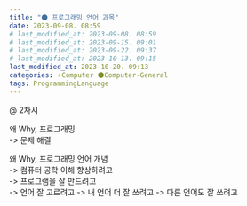 ```yaml
---
title: "🌑 프로그래밍 언어 과목"
date: 2023-09-08. 08:59
# last_modified_at: 2023-09-08. 08:59
# last_modified_at: 2023-09-15. 09:01
# last_modified_at: 2023-09-22. 09:37
# last_modified_at: 2023-10-13. 09:15
last_modified_at: 2023-10-20. 09:13
categories: ⭐Computer 🌑Computer-General
tags: ProgrammingLanguage
---
```


@ 2차시  

왜 Why, 프로그래밍  
-> 문제 해결  

왜 Why, 프로그래밍 언어 개념  
-> 컴퓨터 공학 이해 향상하려고  
-> 프로그램을 잘 만드려고  
-> 언어 잘 고르려고
-> 내 언어 더 잘 쓰려고
-> 다른 언어도 잘 쓰려고
